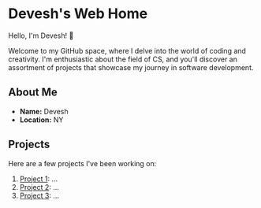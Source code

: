 # Devesh's Web Home

Hello, I'm Devesh! 👋

Welcome to my GitHub space, where I delve into the world of coding and creativity. I'm enthusiastic about the field of CS, and you'll discover an assortment of projects that showcase my journey in software development.

## About Me

- **Name:** Devesh
- **Location:** NY

## Projects

Here are a few projects I've been working on:

1. [Project 1](link-to-project-1): ...
2. [Project 2](link-to-project-2): ...
3. [Project 3](link-to-project-3): ...

